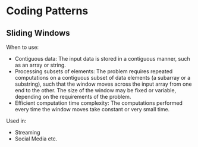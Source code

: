 # Coding Patterns

## Sliding Windows

When to use: 

- Contiguous data: The input data is stored in a contiguous manner, such as an array or string. 
- Processing subsets of elements: The problem requires repeated computations on a contiguous subset of 
data elements (a subarray or a substring), such that the window moves across the input array from one end 
to the other. The size of the window may be fixed or variable, depending on the requirements of the problem.
- Efficient computation time complexity: The computations performed every time the window moves take 
constant or very small time.

Used in:
- Streaming
- Social Media etc. 




